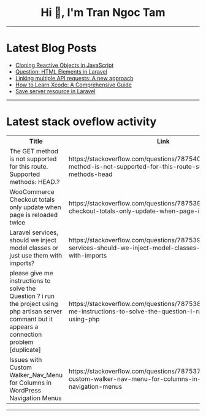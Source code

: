 <h1 align="center">Hi 👋, I'm Tran Ngoc Tam</h1>

---

# Latest Blog Posts 
<!-- BLOG-POST-LIST:START -->
- [Cloning Reactive Objects in JavaScript](https://dev.to/akshayashet/cloning-reactive-objects-in-javascript-2h8f)
- [Question: HTML Elements in Laravel](https://dev.to/alan_kilgore_51a5a5e99574/html-elements-in-laravel-4127)
- [Linking multiple API requests: A new approach](https://dev.to/nikoldimit/linking-multiple-api-requests-a-new-approach-1a88)
- [How to Learn Xcode: A Comprehensive Guide](https://dev.to/bilal_zafar_2f9fbe7ef50b5/how-to-learn-xcode-a-comprehensive-guide-50d)
- [Save server resource in Laravel](https://dev.to/shaz3e/save-server-resource-in-laravel-5b93)
<!-- BLOG-POST-LIST:END -->

---

# Latest stack oveflow activity
<table>
  <tr><th>Title</th><th>Link</th></tr>
  <!-- STACKOVERFLOW:START --><tr><td>The GET method is not supported for this route. Supported methods: HEAD.?</td><td>https://stackoverflow.com/questions/78754095/the-get-method-is-not-supported-for-this-route-supported-methods-head</td></tr><tr><td>WooCommerce Checkout totals only update when page is reloaded twice</td><td>https://stackoverflow.com/questions/78753972/woocommerce-checkout-totals-only-update-when-page-is-reloaded-twice</td></tr><tr><td>Laravel services, should we inject model classes or just use them with imports?</td><td>https://stackoverflow.com/questions/78753967/laravel-services-should-we-inject-model-classes-or-just-use-them-with-imports</td></tr><tr><td>please give me instructions to solve the Question ? i run the project using php artisan server commant but it appears a connection problem [duplicate]</td><td>https://stackoverflow.com/questions/78753831/please-give-me-instructions-to-solve-the-question-i-run-the-project-using-php</td></tr><tr><td>Issues with Custom Walker_Nav_Menu for Columns in WordPress Navigation Menus</td><td>https://stackoverflow.com/questions/78753765/issues-with-custom-walker-nav-menu-for-columns-in-wordpress-navigation-menus</td></tr><!-- STACKOVERFLOW:END -->
</table>

---


